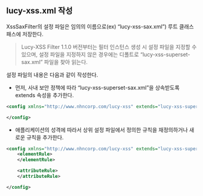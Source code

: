## lucy-xss.xml 작성
XssSaxFilter의 설정 파일은 임의의 이름으로(ex) “lucy-xss-sax.xml”) 루트 클래스패스에 저장한다.

> Lucy-XSS Filter 1.1.0 버전부터는 필터 인스턴스 생성 시 설정 파일을 지정할 수 있으며, 설정 파일을 지정하지 않은 경우에는 디폴트로 “lucy-xss-superset-sax.xml” 파일을 찾아 읽는다.

설정 파일의 내용은 다음과 같이 작성한다.

- 먼저, 사내 보안 정책에 따라 “lucy-xss-superset-sax.xml”을 상속받도록 extends 속성을 추가한다.

```xml
<config xmlns="http://www.nhncorp.com/lucy-xss" extends="lucy-xss-superset-sax.xml">

</config>
```

- 애플리케이션의 성격에 따라서 상위 설정 파일에서 정의한 규칙을 재정의하거나 새로운 규칙을 추가한다.

```xml
<config xmlns="http://www.nhncorp.com/lucy-xss" extends="lucy-xss-superset-sax.xml">
    <elementRule>
    </elementRule>

    <attributeRule>
    </attributeRule>

</config>
```
